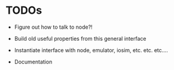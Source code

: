 # TODOs

* Figure out how to talk to node?!

* Build old useful properties from this general interface

* Instantiate interface with node, emulator, iosim, etc. etc. etc....

* Documentation
